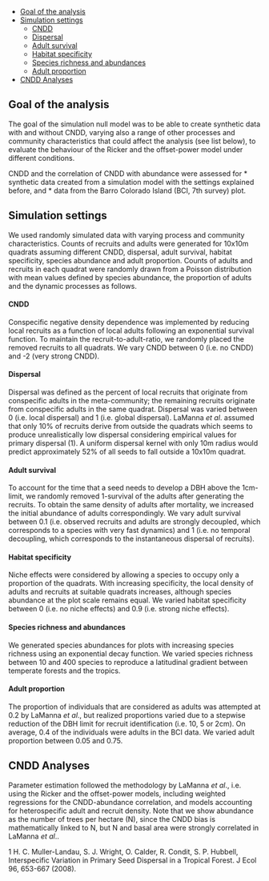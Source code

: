 -   [Goal of the analysis](#goal-of-the-analysis)
-   [Simulation settings](#simulation-settings)
    -   [CNDD](#cndd)
    -   [Dispersal](#dispersal)
    -   [Adult survival](#adult-survival)
    -   [Habitat specificity](#habitat-specificity)
    -   [Species richness and
        abundances](#species-richness-and-abundances)
    -   [Adult proportion](#adult-proportion)
-   [CNDD Analyses](#cndd-analyses)

Goal of the analysis
--------------------

The goal of the simulation null model was to be able to create synthetic
data with and without CNDD, varying also a range of other processes and
community characteristics that could affect the analysis (see list
below), to evaluate the behaviour of the Ricker and the offset-power
model under different conditions.

CNDD and the correlation of CNDD with abundance were assessed for \*
synthetic data created from a simulation model with the settings
explained before, and \* data from the Barro Colorado Island (BCI, 7th
survey) plot.

Simulation settings
-------------------

We used randomly simulated data with varying process and community
characteristics. Counts of recruits and adults were generated for 10x10m
quadrats assuming different CNDD, dispersal, adult survival, habitat
specificity, species abundance and adult proportion. Counts of adults
and recruits in each quadrat were randomly drawn from a Poisson
distribution with mean values defined by species abundance, the
proportion of adults and the dynamic processes as follows.

#### CNDD

Conspecific negative density dependence was implemented by reducing
local recruits as a function of local adults following an exponential
survival function. To maintain the recruit-to-adult-ratio, we randomly
placed the removed recruits to all quadrats. We vary CNDD between 0
(i.e. no CNDD) and -2 (very strong CNDD).

#### Dispersal

Dispersal was defined as the percent of local recruits that originate
from conspecific adults in the meta-community; the remaining recruits
originate from conspecific adults in the same quadrat. Dispersal was
varied between 0 (i.e. local dispersal) and 1 (i.e. global dispersal).
LaManna *et al*. assumed that only 10% of recruits derive from outside
the quadrats which seems to produce unrealistically low dispersal
considering empirical values for primary dispersal (1). A uniform
dispersal kernel with only 10m radius would predict approximately 52% of
all seeds to fall outside a 10x10m quadrat.

#### Adult survival

To account for the time that a seed needs to develop a DBH above the
1cm-limit, we randomly removed 1-survival of the adults after generating
the recruits. To obtain the same density of adults after mortality, we
increased the initial abundance of adults correspondingly. We vary adult
survival between 0.1 (i.e. observed recruits and adults are strongly
decoupled, which corresponds to a species with very fast dynamics) and 1
(i.e. no temporal decoupling, which corresponds to the instantaneous
dispersal of recruits).

#### Habitat specificity

Niche effects were considered by allowing a species to occupy only a
proportion of the quadrats. With increasing specificity, the local
density of adults and recruits at suitable quadrats increases, although
species abundance at the plot scale remains equal. We varied habitat
specificity between 0 (i.e. no niche effects) and 0.9 (i.e. strong niche
effects).

#### Species richness and abundances

We generated species abundances for plots with increasing species
richness using an exponential decay function. We varied species richness
between 10 and 400 species to reproduce a latitudinal gradient between
temperate forests and the tropics.

#### Adult proportion

The proportion of individuals that are considered as adults was
attempted at 0.2 by LaManna *et al*., but realized proportions varied
due to a stepwise reduction of the DBH limit for recruit identification
(i.e. 10, 5 or 2cm). On average, 0.4 of the individuals were adults in
the BCI data. We varied adult proportion between 0.05 and 0.75.

CNDD Analyses
-------------

Parameter estimation followed the methodology by LaManna *et al*., i.e.
using the Ricker and the offset-power models, including weighted
regressions for the CNDD-abundance correlation, and models accounting
for heterospecific adult and recruit density. Note that we show
abundance as the number of trees per hectare (N), since the CNDD bias is
mathematically linked to N, but N and basal area were strongly
correlated in LaManna *et al*..

1 H. C. Muller-Landau, S. J. Wright, O. Calder, R. Condit, S. P.
Hubbell, Interspecific Variation in Primary Seed Dispersal in a Tropical
Forest. J Ecol 96, 653-667 (2008).
